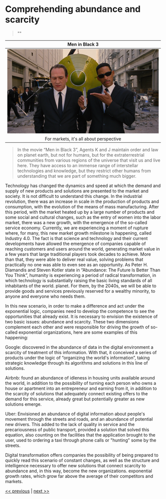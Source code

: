 # Comprehending abundance and scarcity

>""

| Men in Black 3 |
| :---: |
|![](../../images/comprehending_abundance_and_scarcity.png)|
|For markets, it's all about perspective|

>In the movie “Men in Black 3”, Agents K and J maintain order and law on planet earth, but not for humans, but for the extraterrestrial communities from various regions of the universe that visit us and live here. They have access to an immense range of interstellar technologies and knowledge, but they restrict other humans from understanding that we are part of something much bigger.

Technology has changed the dynamics and speed at which the demand and supply of new products and solutions are presented to the market and society. It is not difficult to understand this change. In the industrial revolution, there was an increase in scale in the production of products and consumption, with the evolution of the means of mass manufacturing. After this period, with the market heated up by a large number of products and some social and cultural changes, such as the entry of women into the labor market, there was a new growth, with the emergence of the so-called service economy. Currently, we are experiencing a moment of rupture where, for many, this new market growth milestone is happening, called Industry 4.0. The fact is that science and technology and their current developments have allowed the emergence of companies capable of reaching customers and users around the world, generating market value in a few years that large traditional players took decades to achieve. More than that, they were able to deliver real value, solving problems that practically no one was able to even see as an opportunity. As Peter H. Diamandis and Steven Kotler state in “Abundance: The Future Is Better Than You Think”, humanity is experiencing a period of radical transformation, in which technology is substantially raising the basic living standards of all inhabitants of the world. planet. For them, by the 2040s, we will be able to provide goods and services previously reserved for a wealthy minority, to anyone and everyone who needs them.

In this new scenario, in order to make a difference and act under the exponential logic, companies need to develop the competence to see the opportunities that already exist. It is necessary to envision the existence of two basic issues: abundance and scarcity. These two dimensions complement each other and were responsible for driving the growth of so-called exponential organizations, here are some examples of this happening:

Google: discovered in the abundance of data in the digital environment a scarcity of treatment of this information. With that, it conceived a series of products under the logic of “organizing the world's information”, taking strategic knowledge through its algorithms and solutions in this line of solutions.

Airbnb: found an abundance of idleness in housing units available around the world, in addition to the possibility of turning each person who owns a house or apartment into an entrepreneur and earning from it, in addition to the scarcity of solutions that adequately connect existing offers to the demand for this service, already great but potentially greater as new solutions emerge.

Uber: Envisioned an abundance of digital information about people's movement through the streets and roads, and an abundance of potential new drivers. This added to the lack of quality in service and the precariousness of public transport, provided a solution that solved this equation, also counting on the facilities that the application brought to the user, used to ordering a taxi through phone calls or "hunting" some by the streets.

Digital transformation offers companies the possibility of being prepared to quickly read this scenario of constant changes, as well as the structure and intelligence necessary to offer new solutions that connect scarcity to abundance and, in this way, become the new organizations. exponential growth rates, which grow far above the average of their competitors and markets.

[<< previous](7-zero_negative_impact_but_high_positive_ones.md) | [next >>](tbd)

